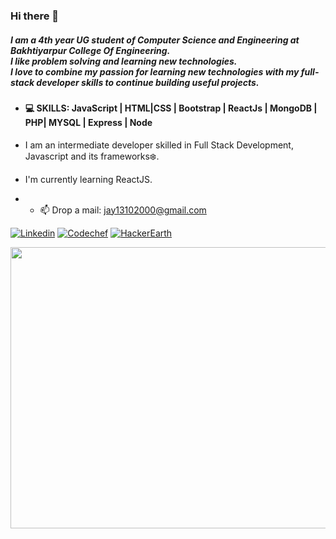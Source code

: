 ### Hi there 👋

##### I am a 4th year UG student of Computer Science and Engineering at Bakhtiyarpur College Of Engineering. </br> I like problem solving and learning new technologies. </br> I love to combine my passion for learning new technologies with my full-stack developer skills to continue building useful projects.

- #### 💻 SKILLS: JavaScript | HTML|CSS | Bootstrap | ReactJs | MongoDB | PHP| MYSQL | Express | Node

- I am an intermediate developer skilled in Full Stack Development, Javascript and its frameworks❄️. 
- I'm currently learning ReactJS.
- - 📫 Drop a mail: [jay13102000@gmail.com](jay13102000@gmail.com)

[![Linkedin](https://img.shields.io/badge/LinkedIn-blue.svg?style=for-the-badge&logo=linkedin)](https://www.linkedin.com/in/jay-shrivastava/)
[![Codechef](https://img.shields.io/badge/Codechef%20(3%20Stars)-blueviolet.svg?style=for-the-badge&logo=codechef)](https://www.codechef.com/users/jay1310)
[![HackerEarth](https://img.shields.io/badge/HackerEarth-success.svg?style=for-the-badge&logo=hackerearth)](https://www.hackerearth.com/@jay741)


<img align="center" src="https://activity-graph.herokuapp.com/graph?username=jay1310" width=990 height=450>  
